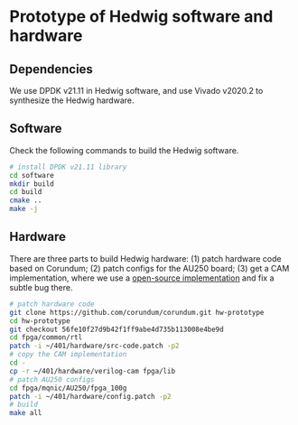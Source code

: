 # Prototype of Hedwig software and hardware

## Dependencies

We use DPDK v21.11 in Hedwig software, and use Vivado v2020.2 to synthesize the Hedwig hardware.

## Software

Check the following commands to build the Hedwig software.
```bash
# install DPDK v21.11 library
cd software
mkdir build
cd build
cmake ..
make -j
```

## Hardware

There are three parts to build Hedwig hardware: (1) patch hardware code based on Corundum; (2) patch configs for the AU250 board; (3) get a CAM implementation, where we use a [open-source implementation](https://github.com/alexforencich/verilog-cam) and fix a subtle bug there.

```bash
# patch hardware code
git clone https://github.com/corundum/corundum.git hw-prototype
cd hw-prototype
git checkout 56fe10f27d9b42f1ff9abe4d735b113008e4be9d
cd fpga/common/rtl
patch -i ~/401/hardware/src-code.patch -p2
# copy the CAM implementation
cd -
cp -r ~/401/hardware/verilog-cam fpga/lib
# patch AU250 configs
cd fpga/mqnic/AU250/fpga_100g
patch -i ~/401/hardware/config.patch -p2
# build
make all
```

